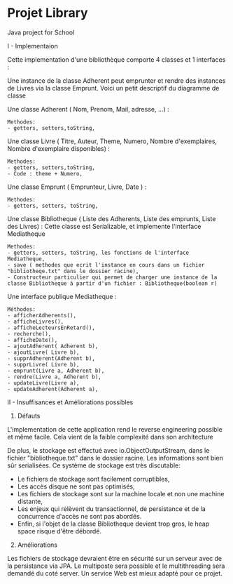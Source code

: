 # Projet Library
Java project for School

I - Implementaion

Cette implementation d'une bibliothèque comporte 4 classes et 1 interfaces :

Une instance de la classe Adherent peut emprunter et rendre des instances de Livres via la classe Emprunt.
Voici un petit descriptif du diagramme de classe

Une classe Adherent ( Nom, Prenom, Mail, adresse, ...) :
  
    Methodes:
    - getters, setters,toString,


Une classe Livre ( Titre, Auteur, Theme, Numero, Nombre d'exemplaires, Nombre d'exemplaire disponibles) :
 
    Methodes:
    - getters, setters,toString,
    - Code : theme + Numero,

  
Une classe Emprunt ( Emprunteur, Livre, Date ) :
  
    Methodes:
    - getters, setters, toString,
  


Une classe Bibliotheque ( Liste des Adherents, Liste des emprunts, Liste des Livres) :
    Cette classe est Serializable, et implemente l'interface Mediatheque
    
    Methodes:
    - getters, setters, toString, les fonctions de l'interface Mediatheque,
    - save ( methodes que ecrit l'instance en cours dans un fichier "bibliotheqe.txt" dans le dossier racine),
    - Constructeur particulier qui permet de charger une instance de la classe Bibliotheque à partir d'un fichier : Bibliotheque(boolean r)

Une interface publique Mediatheque :
    
    Méthodes:
    - afficherAdherents(), 
    - afficheLivres(),
    - afficheLecteursEnRetard(),
    - recherche(),
    - afficheDate(),
    - ajoutAdherent( Adherent b),
    - ajoutLivre( Livre b),
    - supprAdherent(Adherent b),
    - supprLivre( Livre b),
    - emprunt(Livre a, Adherent b),
    - rendre(Livre a, Adherent b),
    - updateLivre(Livre a),
    - updateAdherent(Adherent a),
    
II - Insuffisances et Améliorations possibles 

1) Défauts

L'implementation de cette application rend le reverse engineering  possible et même facile. Cela vient de la faible complexité dans son architecture

De plus, le stockage est effectué avec io.ObjectOutputStream, dans le fichier "bibliotheque.txt" dans le dossier racine. Les informations sont bien sûr serialisées.
Ce système de stockage est très discutable:

- Le fichiers de stockage sont facilement corruptibles,
- Les accès disque ne sont pas optimisés,
- Les fichiers de stockage sont sur la machine locale et non une machine distante,
- Les enjeux qui relèvent du transactionnel, de persistance et de la concurrence d'accès ne sont pas abordés.
- Enfin, si l'objet de la classe Bibliotheque devient trop gros, le heap space risque d'être débordé.

2) Améliorations

Les fichiers de stockage devraient être en sécurité sur un serveur avec de la persistance via JPA.
Le multiposte sera possible et le multithreading sera demandé du coté server.
Un service Web est mieux adapté pour ce projet.






    
